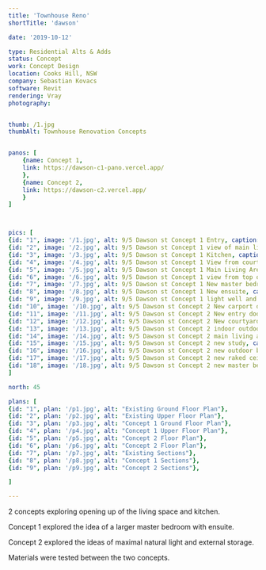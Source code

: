 ```yaml
---
title: 'Townhouse Reno'
shortTitle: 'dawson'

date: '2019-10-12'

type: Residential Alts & Adds
status: Concept
work: Concept Design
location: Cooks Hill, NSW
company: Sebastian Kovacs
software: Revit
rendering: Vray
photography: 


thumb: /1.jpg
thumbAlt: Townhouse Renovation Concepts


panos: [
    {name: Concept 1,
    link: https://dawson-c1-pano.vercel.app/
    },
    {name: Concept 2,
    link: https://dawson-c2.vercel.app/
    }
]



pics: [
{id: "1", image: '/1.jpg', alt: 9/5 Dawson st Concept 1 Entry, caption: 'Concept 1: The existing Entry door is kept but stairs now occupy where the existing downstairs toilet and upstairs laundry are, skylights are new to bring natural light down into the main living and kitchen and to enable stack ventilation'},
{id: "2", image: '/2.jpg', alt: 9/5 Dawson st Concept 1 view of main living area and Kitchen, caption: "Concept 1: Main living area + Kitchen"},
{id: "3", image: '/3.jpg', alt: 9/5 Dawson st Concept 1 Kitchen, caption: "Concept 1: Kitchen, existing layout is kept, but one steel column is used to replace the existing brickwork support. "},
{id: "4", image: '/4.jpg', alt: 9/5 Dawson st Concept 1 View from courtyard, caption: "Concept 1: View from courtyard"},
{id: "5", image: '/5.jpg', alt: 9/5 Dawson st Concept 1 Main Living Area, caption: "Concept 1: Main Living Area"},
{id: "6", image: '/6.jpg', alt: 9/5 Dawson st Concept 1 view from top of stairs towards master bedroom, caption: "Concept 1: Looking towards the master bedroom from the top of the stairs"},
{id: "7", image: '/7.jpg', alt: 9/5 Dawson st Concept 1 New master bedroom design with ensuite, caption: "Concept 1: New master bedroom design, with ensuite in the location of existing stairs"},
{id: "8", image: '/8.jpg', alt: 9/5 Dawson st Concept 1 New ensuite, caption: "Concept 1: New ensuite general concept, width = ~2m and will fit a bath well. The window will need to be considered around privacy"},
{id: "9", image: '/9.jpg', alt: 9/5 Dawson st Concept 1 light well and hall way, caption: "Concept 1: Looking back towards existing rooms, new storage/linen cupboards"},
{id: "10", image: '/10.jpg', alt: 9/5 Dawson st Concept 2 New carport design, caption: "Concept 2: New carport design, external storage is situated underneath where the existing stairs would be. New pantry window is where existing entry door is and the new entry sliding door is located to the right"},
{id: "11", image: '/11.jpg', alt: 9/5 Dawson st Concept 2 New entry door and kitchen design, caption: "Concept 2: New entry door and kitchen layout. Walk-in pantry and laundry is located the the right of the kitchen. New stairs are where in the place of the existing downstairs toilet"},
{id: "12", image: '/12.jpg', alt: 9/5 Dawson st Concept 2 New courtyard design, caption: "Concept 2: New courtyard design, viewed from the lounge. Planter boxes replace existing garden beds, but are more narrow. Addition of an outdoor shower and builtin BBQ."},
{id: "13", image: '/13.jpg', alt: 9/5 Dawson st Concept 2 indoor outdoor living design, caption: "Concept 2: Full width bi-fold doors open the living space extending it seamlessly into the courtyard. The existing clothesline is replaced with a hoist clothesline situated above the doorway"},
{id: "14", image: '/14.jpg', alt: 9/5 Dawson st Concept 2 main living area visual connection to upper level, caption: "Concept 2: Main living view and stairway. Visual connection to new study and window"},
{id: "15", image: '/15.jpg', alt: 9/5 Dawson st Concept 2 new study, caption: "Concept 2: New study, with skylight above and existing window replaced with taller one"},
{id: "16", image: '/16.jpg', alt: 9/5 Dawson st Concept 2 new outdoor bathroom, caption: "Concept 2: New exterior bathroom, with copper / bronze lining. Floor tiles matched to new polish concrete floor top"},
{id: "17", image: '/17.jpg', alt: 9/5 Dawson st Concept 2 new raked ceiling and skylights, caption: "Concept 2: Existing ceiling is opened up exposed roof beams and 3 new skylights. Louvres highlight windows bring in even more light and improve ventilation"},
{id: "18", image: '/18.jpg', alt: 9/5 Dawson st Concept 2 new master bedroom design, caption: "Concept 2: New master bedroom design. Existing balcony floor is floated to new floor level making it more usable. Existing windows / door replaced with full width glass sliding door. Ceiling is now raked"}
]

north: 45

plans: [
{id: "1", plan: '/p1.jpg', alt: "Existing Ground Floor Plan"},
{id: "2", plan: '/p2.jpg', alt: "Existing Upper Floor Plan"},
{id: "3", plan: '/p3.jpg', alt: "Concept 1 Ground Floor Plan"},
{id: "4", plan: '/p4.jpg', alt: "Concept 1 Upper Floor Plan"},
{id: "5", plan: '/p5.jpg', alt: "Concept 2 Floor Plan"},
{id: "6", plan: '/p6.jpg', alt: "Concept 2 Floor Plan"},
{id: "7", plan: '/p7.jpg', alt: "Existing Sections"},
{id: "8", plan: '/p8.jpg', alt: "Concept 1 Sections"},
{id: "9", plan: '/p9.jpg', alt: "Concept 2 Sections"},

]

---
```


2 concepts exploring opening up of the living space and kitchen. 

Concept 1 explored the idea of a larger master bedroom with ensuite.

Concept 2 explored the ideas of maximal natural light and external storage. 

Materials were tested between the two concepts.